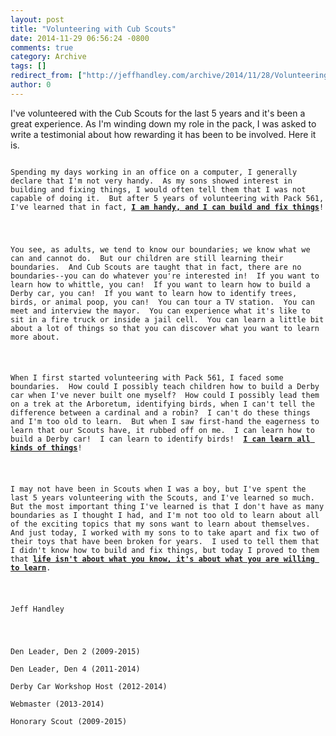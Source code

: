 ```yaml
---
layout: post
title: "Volunteering with Cub Scouts"
date: 2014-11-29 06:56:24 -0800
comments: true
category: Archive
tags: []
redirect_from: ["http://jeffhandley.com/archive/2014/11/28/Volunteering-with-Cub-Scouts.aspx", "http://jeffhandley.com/archive/2014/11/28/volunteering-with-cub-scouts.aspx"]
author: 0
---
```

<!-- more -->
<p>
I've volunteered with the Cub Scouts for the last 5 years and it's been a great experience.  As I'm winding down my role in the pack, I was asked to write a testimonial about how rewarding it has been to be involved.  Here it is.
</p>
<p><code>
Spending my days working in an office on a computer, I generally declare that I'm not very handy.  As my sons showed interest in building and fixing things, I would often tell them that I was not capable of doing it.  But after 5 years of volunteering with Pack 561, I've learned that in fact, <u><b>I am handy, and I can build and fix things</b></u>!
</p>
<p>
You see, as adults, we tend to know our boundaries; we know what we can and cannot do.  But our children are still learning their boundaries.  And Cub Scouts are taught that in fact, there are no boundaries--you can do whatever you're interested in!  If you want to learn how to whittle, you can!  If you want to learn how to build a Derby car, you can!  If you want to learn how to identify trees, birds, or animal poop, you can!  You can tour a TV station.  You can meet and interview the mayor.  You can experience what it's like to sit in a fire truck or inside a jail cell.  You can learn a little bit about a lot of things so that you can discover what you want to learn more about.
</p>
<p>
When I first started volunteering with Pack 561, I faced some boundaries.  How could I possibly teach children how to build a Derby car when I've never built one myself?  How could I possibly lead them on a trek at the Arboretum, identifying birds, when I can't tell the difference between a cardinal and a robin?  I can't do these things and I'm too old to learn.  But when I saw first-hand the eagerness to learn that our Scouts have, it rubbed off on me.  I can learn how to build a Derby car!  I can learn to identify birds!  <u><b>I can learn all kinds of things</b></u>!
</p>
<p>
I may not have been in Scouts when I was a boy, but I've spent the last 5 years volunteering with the Scouts, and I've learned so much.  But the most important thing I've learned is that I don't have as many boundaries as I thought I had, and I'm not too old to learn about all of the exciting topics that my sons want to learn about themselves.  And just today, I worked with my sons to to take apart and fix two of their toys that have been broken for years.  I used to tell them that I didn't know how to build and fix things, but today I proved to them that <u><b>life isn't about what you know, it's about what you are willing to learn</b></u>.
</p>
<p>
Jeff Handley
</p>
<p>
Den Leader, Den 2 (2009-2015)<br />
Den Leader, Den 4 (2011-2014)<br />
Derby Car Workshop Host (2012-2014)<br />
Webmaster (2013-2014)<br />
Honorary Scout (2009-2015)
</code></p>

